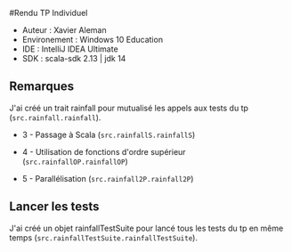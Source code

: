 #Rendu TP Individuel 

* Auteur : Xavier Aleman 
* Environement : Windows 10 Education
* IDE : IntelliJ IDEA Ultimate
* SDK : scala-sdk 2.13 | jdk 14

## Remarques

J'ai créé un trait rainfall pour mutualisé les appels aux tests du tp 
(`src.rainfall.rainfall`).

- 3 - Passage à Scala (`src.rainfallS.rainfallS`)

- 4 - Utilisation de fonctions d'ordre supérieur (`src.rainfallOP.rainfallOP`)

- 5 - Parallélisation (`src.rainfall2P.rainfall2P`)

## Lancer les tests

J'ai créé un objet rainfallTestSuite pour lancé tous les tests du tp en même temps 
(`src.rainfallTestSuite.rainfallTestSuite`).
